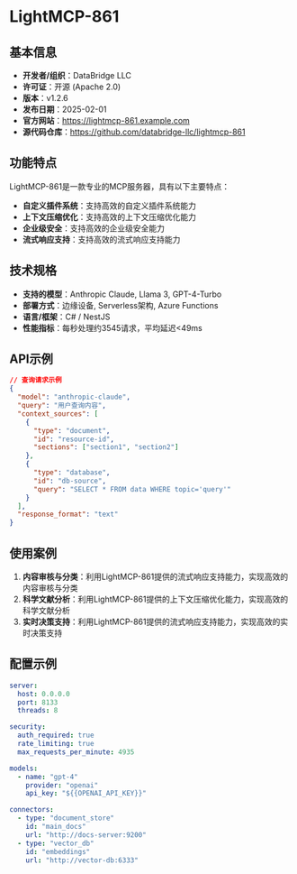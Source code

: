 # LightMCP-861

## 基本信息

- **开发者/组织**：DataBridge LLC
- **许可证**：开源 (Apache 2.0)
- **版本**：v1.2.6
- **发布日期**：2025-02-01
- **官方网站**：https://lightmcp-861.example.com
- **源代码仓库**：https://github.com/databridge-llc/lightmcp-861

## 功能特点

LightMCP-861是一款专业的MCP服务器，具有以下主要特点：

- **自定义插件系统**：支持高效的自定义插件系统能力
- **上下文压缩优化**：支持高效的上下文压缩优化能力
- **企业级安全**：支持高效的企业级安全能力
- **流式响应支持**：支持高效的流式响应支持能力


## 技术规格

- **支持的模型**：Anthropic Claude, Llama 3, GPT-4-Turbo
- **部署方式**：边缘设备, Serverless架构, Azure Functions
- **语言/框架**：C# / NestJS
- **性能指标**：每秒处理约3545请求，平均延迟<49ms

## API示例

```json
// 查询请求示例
{
  "model": "anthropic-claude",
  "query": "用户查询内容",
  "context_sources": [
    {
      "type": "document",
      "id": "resource-id",
      "sections": ["section1", "section2"]
    },
    {
      "type": "database",
      "id": "db-source",
      "query": "SELECT * FROM data WHERE topic='query'"
    }
  ],
  "response_format": "text"
}
```

## 使用案例

1. **内容审核与分类**：利用LightMCP-861提供的流式响应支持能力，实现高效的内容审核与分类
2. **科学文献分析**：利用LightMCP-861提供的上下文压缩优化能力，实现高效的科学文献分析
3. **实时决策支持**：利用LightMCP-861提供的流式响应支持能力，实现高效的实时决策支持


## 配置示例

```yaml
server:
  host: 0.0.0.0
  port: 8133
  threads: 8

security:
  auth_required: true
  rate_limiting: true
  max_requests_per_minute: 4935

models:
  - name: "gpt-4"
    provider: "openai"
    api_key: "${{OPENAI_API_KEY}}"

connectors:
  - type: "document_store"
    id: "main_docs"
    url: "http://docs-server:9200"
  - type: "vector_db"
    id: "embeddings"
    url: "http://vector-db:6333"
```